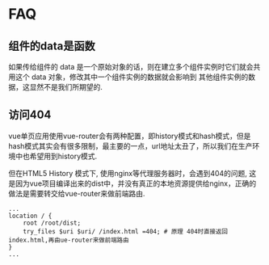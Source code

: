 # FAQ

## 组件的data是函数
如果传给组件的 data 是一个原始对象的话，则在建立多个组件实例时它们就会共用这个 data 对象，修改其中一个组件实例的数据就会影响到
其他组件实例的数据，这显然不是我们所期望的.

## 访问404
vue单页应用使用vue-router会有两种配置，即history模式和hash模式，但是hash模式其实会有很多限制，最主要的一点，url地址太丑了，所以我们在生产环境中也希望用到history模式.

但在HTML5 History 模式下, 使用nginx等代理服务器时，会遇到404的问题, 这是因为vue项目编译出来的dist中，并没有真正的本地资源提供给nginx，正确的做法是需要转交给vue-router来做前端路由.

```nginx
...
location / {
    root /root/dist;
    try_files $uri $uri/ /index.html =404; # 原理 404时直接返回index.html,再由ue-router来做前端路由
}
...
```
